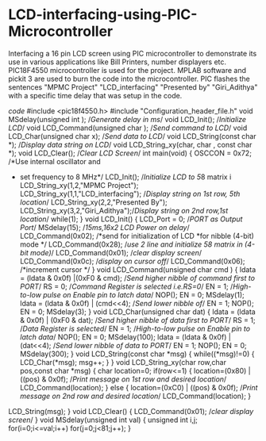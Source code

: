 # LCD-interfacing-using-PIC-Microcontroller
Interfacing a 16 pin LCD screen using PIC microcontroller to demonstrate its use in various applications like Bill Printers, number displayers etc. 
PIC18F4550 microcontroller is used for the project. MPLAB software and pickit 3 are used to burn the code into the microcontroller. 
PIC flashes the sentences "MPMC Project" "LCD_interfacing" "Presented by" "Giri_Adithya" with a specific time delay that was setup in the code. 


*code*
#include <pic18f4550.h>
#include "Configuration_header_file.h"
void MSdelay(unsigned int ); /*Generate delay in ms*/
void LCD_Init(); /*Initialize LCD*/
void LCD_Command(unsigned char ); /*Send command to LCD*/
void LCD_Char(unsigned char x); /*Send data to LCD*/
void LCD_String(const char *); /*Display data string on LCD*/
void LCD_String_xy(char, char , const char *);
void LCD_Clear(); /*Clear LCD Screen*/
int main(void)
{
 OSCCON = 0x72; /*Use internal oscillator and
 * set frequency to 8 MHz*/
LCD_Init(); /*Initialize LCD to 5*8 matrix i
LCD_String_xy(1,2,"MPMC Project");
 LCD_String_xy(1,1,"LCD_interfacing"); /*Display string on 1st
row, 5th location*/
LCD_String_xy(2,2,"Presented By");
LCD_String_xy(3,2,"Giri_Adithya");/*Display string on 2nd row,1st
location*/
while(1);
}
void LCD_Init()
{
 LCD_Port = 0; /*PORT as Output Port*/
 MSdelay(15); /*15ms,16x2 LCD Power on delay*/
 LCD_Command(0x02); /*send for initialization of LCD
 *for nibble (4-bit) mode */
 LCD_Command(0x28); /*use 2 line and
 *initialize 5*8 matrix in (4-bit mode)*/
 LCD_Command(0x01); /*clear display screen*/
 LCD_Command(0x0c); /*display on cursor off*/
 LCD_Command(0x06); /*increment cursor */
}
void LCD_Command(unsigned char cmd )
{
ldata = (ldata & 0x0f) |(0xF0 & cmd); /*Send higher nibble of
command first to PORT*/
RS = 0; /*Command Register is selected i.e.RS=0*/
EN = 1; /*High-to-low pulse on Enable pin to latch
data*/
NOP();
EN = 0;
MSdelay(1);
ldata = (ldata & 0x0f) | (cmd<<4); /*Send lower nibble of*/
EN = 1;
NOP();
EN = 0;
MSdelay(3);
}
void LCD_Char(unsigned char dat)
{
ldata = (ldata & 0x0f) | (0xF0 & dat); /*Send higher nibble of data first
to PORT*/
RS = 1; /*Data Register is selected*/
EN = 1; /*High-to-low pulse on Enable pin to latch
data*/
NOP();
EN = 0;
MSdelay(100);
ldata = (ldata & 0x0f) | (dat<<4); /*Send lower nibble of data
to PORT*/
EN = 1;
NOP();
EN = 0;
MSdelay(300);
}
void LCD_String(const char *msg)
{
while((*msg)!=0)
{
 LCD_Char(*msg);
 msg++;
 }
}
void LCD_String_xy(char row,char pos,const char *msg)
{
 char location=0;
 if(row<=1)
 {
 location=(0x80) | ((pos) & 0x0f); /*Print message on 1st row
and desired location*/
 LCD_Command(location);
 }
 else
 {
 location=(0xC0) | ((pos) & 0x0f); /*Print message on 2nd row
and desired location*/
 LCD_Command(location);
 }

 LCD_String(msg);
}
void LCD_Clear()
{
 LCD_Command(0x01); /*clear display screen*/
}
void MSdelay(unsigned int val)
{
unsigned int i,j;
for(i=0;i<=val;i++)
 for(j=0;j<81;j++);
}
